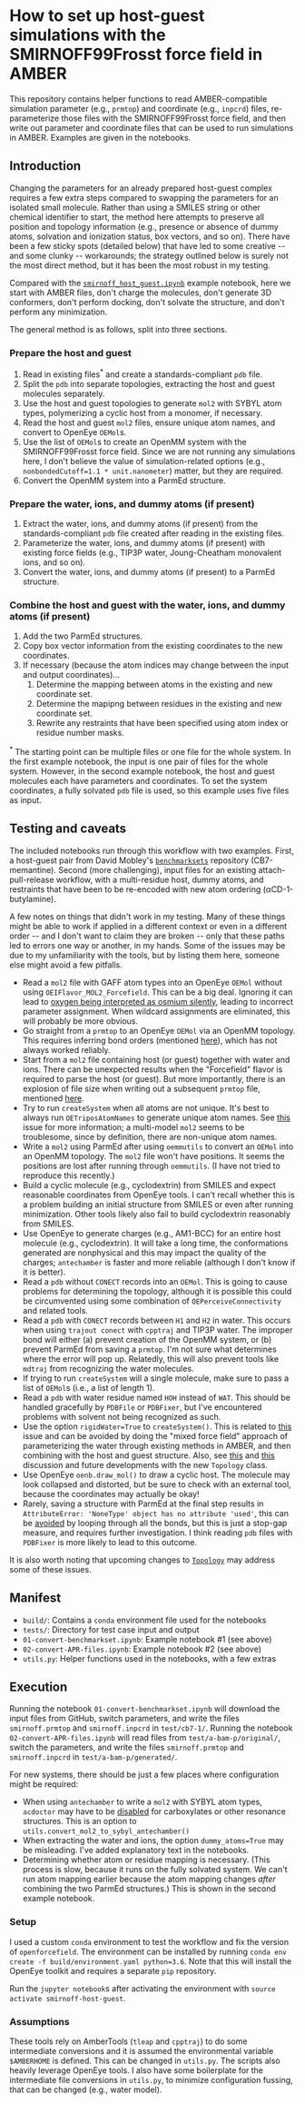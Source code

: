 # How to set up host-guest simulations with the SMIRNOFF99Frosst force field in AMBER
This repository contains helper functions to read AMBER-compatible simulation parameter (e.g., `prmtop`) and coordinate (e.g., `inpcrd`) files, re-parameterize those files with the SMIRNOFF99Frosst force field, and then write out parameter and coordinate files that can be used to run simulations in AMBER. Examples are given in the notebooks.

## Introduction
Changing the parameters for an already prepared host-guest complex requires a few extra steps compared to swapping the parameters for an isolated small molecule. Rather than using a SMILES string or other chemical identifier to start, the method here attempts to preserve all position and topology information (e.g., presence or absence of dummy atoms, solvation and ionization status, box vectors, and so on). There have been a few sticky spots (detailed below) that have led to some creative -- and some clunky -- workarounds; the strategy outlined below is surely not the most direct method, but it has been the most robust in my testing.

Compared with the [`smirnoff_host_guest.ipynb`](https://github.com/openforcefield/openforcefield/blob/master/examples/host_guest_simulation/smirnoff_host_guest.ipynb) example notebook, here we start with AMBER files, don't charge the molecules, don't generate 3D conformers, don't perform docking, don't solvate the structure, and don't perform any minimization.

The general method is as follows, split into three sections.

### Prepare the host and guest
1. Read in existing files<sup>*</sup> and create a standards-compliant `pdb` file.
2. Split the `pdb` into separate topologies, extracting the host and guest molecules separately.
3. Use the host and guest topologies to generate `mol2` with SYBYL atom types, polymerizing a cyclic host from a monomer, if necessary.
4. Read the host and guest `mol2` files, ensure unique atom names, and convert to OpenEye `OEMol`s.
5. Use the list of `OEMol`s to create an OpenMM system with the SMIRNOFF99Frosst force field. Since we are not running any simulations here, I don't believe the value of simulation-related options (e.g., `nonbondedCutoff=1.1 * unit.nanometer`) matter, but they are required.
6. Convert the OpenMM system into a ParmEd structure.

### Prepare the water, ions, and dummy atoms (if present)
1. Extract the water, ions, and dummy atoms (if present) from the standards-compliant `pdb` file created after reading in the existing files.
2. Parameterize the water, ions, and dummy atoms (if present) with existing force fields (e.g., TIP3P water, Joung-Cheatham monovalent ions, and so on).
3. Convert the water, ions, and dummy atoms (if present) to a ParmEd structure.

### Combine the host and guest with the water, ions, and dummy atoms (if present)
1. Add the two ParmEd structures.
2. Copy box vector information from the existing coordinates to the new coordinates.
3. If necessary (because the atom indices may change between the input and output coordinates)...
    1. Determine the mapping between atoms in the existing and new coordinate set.
    2. Determine the mapipng between residues in the existing and new coordinate set.
    3. Rewrite any restraints that have been specified using atom index or residue number masks.

<sup>*</sup> The starting point can be multiple files or one file for the whole system. In the first example notebook, the input is one pair of files for the whole system. However, in the second example notebook, the host and guest molecules each have parameters and coordinates. To set the system coordinates, a fully solvated `pdb` file is used, so this example uses five files as input.

## Testing and caveats
The included notebooks run through this workflow with two examples. First, a host-guest pair from David Mobley's [`benchmarksets`](https://github.com/mobleylab/benchmarksets) repository (CB7-memantine). Second (more challenging), input files for an existing attach-pull-release workflow, with a multi-residue host, dummy atoms, and restraints that have been to be re-encoded with new atom ordering (αCD-1-butylamine).

A few notes on things that didn't work in my testing. Many of these things might be able to work if applied in a different context or even in a different order -- and I don't want to claim they are broken -- only that these paths led to errors one way or another, in my hands. Some of the issues may be due to my unfamiliarity with the tools, but by listing them here, someone else might avoid a few pitfalls.

- Read a `mol2` file with GAFF atom types into an OpenEye `OEMol` without using `OEIFlavor_MOL2_Forcefield`. This can be a big deal. Ignoring it can lead to [oxygen being interpreted as osmium silently](https://github.com/openforcefield/smirnoff99Frosst/issues/73), leading to incorrect parameter assignment. When wildcard assignments are eliminated, this will probably be more obvious.
- Go straight from a `prmtop` to an OpenEye `OEMol` via an OpenMM topology. This requires inferring bond orders (mentioned [here](https://github.com/openforcefield/openforcefield/issues/66#issuecomment-337696319)), which has not always worked reliably.
- Start from a `mol2` file containing host (or guest) together with water and ions. There can be unexpected results when the "Forcefield" flavor is required to parse the host (or guest). But more importantly, there is an explosion of file size when writing out a subsequent `prmtop` file, mentioned [here](https://github.com/ParmEd/ParmEd/issues/930#issuecomment-363321848).
- Try to run `createSystem` when all atoms are not unique. It's best to always run `OETriposAtomNames` to generate unique atom names. See [this](https://github.com/MobleyLab/benchmarksets/issues/64#issuecomment-349771286) issue for more information; a multi-model `mol2` seems to be troublesome, since by definition, there are non-unique atom names.
- Write a `mol2` using ParmEd after using `oemmutils` to convert an `OEMol` into an OpenMM topology. The `mol2` file won't have positions. It seems the positions are lost after running through `oemmutils`. (I have not tried to reproduce this recently.)
- Build a cyclic molecule (e.g., cyclodextrin) from SMILES and expect reasonable coordinates from OpenEye tools. I can't recall whether this is a problem building an initial structure from SMILES or even after running minimization. Other tools likely also fail to build cyclodextrin reasonably from SMILES.
- Use OpenEye to generate charges (e.g., AM1-BCC) for an entire host molecule (e.g., cyclodextrin). It will take a long time, the conformations generated are nonphysical and this may impact the quality of the charges; `antechamber` is faster and more reliable (although I don't know if it is better).
- Read a `pdb` without `CONECT` records into an `OEMol`. This is going to cause problems for determining the topology, although it is possible this could be circumvented using some combination of `OEPerceiveConnectivity` and related tools.
- Read a `pdb` with `CONECT` records between `H1` and `H2` in water. This occurs when using `trajout conect` with `cpptraj` and TIP3P water. The improper bond will either (a) prevent creation of the OpenMM system, or (b) prevent ParmEd from saving a `prmtop`. I'm not sure what determines where the error will pop up. Relatedly, this will also prevent tools like `mdtraj` from recognizing the water molecules.
- If trying to run `createSystem` will a single molecule, make sure to pass a list of `OEMol`s (i.e., a list of length 1).
- Read a `pdb` with water residue named `HOH` instead of `WAT`. This should be handled gracefully by `PDBFile` or `PDBFixer`, but I've encountered problems with solvent not being recognized as such.
- Use the option `rigidWater=True` to `createSystem()`. This is related to [this]((https://github.com/ParmEd/ParmEd/issues/930#issuecomment-363321848)) issue and can be avoided by doing the "mixed force field" approach of parameterizing the water through existing methods in AMBER, and then combining with the host and guest structure. Also, see [this](https://github.com/openforcefield/openforcefield/issues/91) and [this](https://github.com/ParmEd/ParmEd/issues/959) discussion and future developments with the new `Topology` class.
- Use OpenEye `oenb.draw_mol()` to draw a cyclic host. The molecule may look collapsed and distorted, but be sure to check with an external tool, because the coordinates may actually be okay!
- Rarely, saving a structure with ParmEd at the final step results in `AttributeError: 'NoneType' object has no attribute 'used'`, this can be [avoided](https://github.com/ParmEd/ParmEd/issues/930#issuecomment-355720672) by looping through all the bonds, but this is just a stop-gap measure, and requires further investigation. I think reading `pdb` files with `PDBFixer` is more likely to lead to this outcome.

It is also worth noting that upcoming changes to [`Topology`](https://github.com/openforcefield/openforcefield/pull/86) may address some of these issues.

## Manifest

- `build/`: Contains a `conda` environment file used for the notebooks
- `tests/`: Directory for test case input and output
- `01-convert-benchmarkset.ipynb`: Example notebook #1 (see above)
- `02-convert-APR-files.ipynb`: Example notebook #2 (see above)
- `utils.py`: Helper functions used in the notebooks, with a few extras

## Execution
Running the notebook `01-convert-benchmarkset.ipynb` will download the input files from GitHub, switch parameters, and write the files `smirnoff.prmtop` and `smirnoff.inpcrd` in `test/cb7-1/`. Running the notebook `02-convert-APR-files.ipynb` will read files from `test/a-bam-p/original/`, switch the parameters, and write the files `smirnoff.prmtop` and `smirnoff.inpcrd` in `test/a-bam-p/generated/`.

For new systems, there should be just a few places where configuration might be required:

- When using `antechamber` to write a `mol2` with SYBYL atom types, `acdoctor` may have to be [disabled](http://archive.ambermd.org/201705/0020.html) for carboxylates or other resonance structures. This is an option to `utils.convert_mol2_to_sybyl_antechamber()`
- When extracting the water and ions, the option `dummy_atoms=True` may be misleading. I've added explanatory text in the notebooks.
- Determining whether atom or residue mapping is necessary. (This process is slow, because it runs on the fully solvated system. We can't run atom mapping earlier because the atom mapping changes *after* combining the two ParmEd structures.) This is shown in the second example notebook.

### Setup
I used a custom `conda` environment to test the workflow and fix the version of `openforcefield`. The environment can be installed by running `conda env create -f build/environment.yaml python=3.6`.  Note that this will install the OpenEye toolkit and requires a separate `pip` repository.

Run the `jupyter notebook`s after activating the environment with `source activate smirnoff-host-guest`.
### Assumptions
These tools rely on AmberTools (`tleap` and `cpptraj`) to do some intermediate conversions and it is assumed the environmental variable `$AMBERHOME` is defined. This can be changed in `utils.py`. The scripts also heavily leverage OpenEye tools. I also have some boilerplate for the intermediate file conversions in `utils.py`, to minimize configuration fussing, that can be changed (e.g., water model).